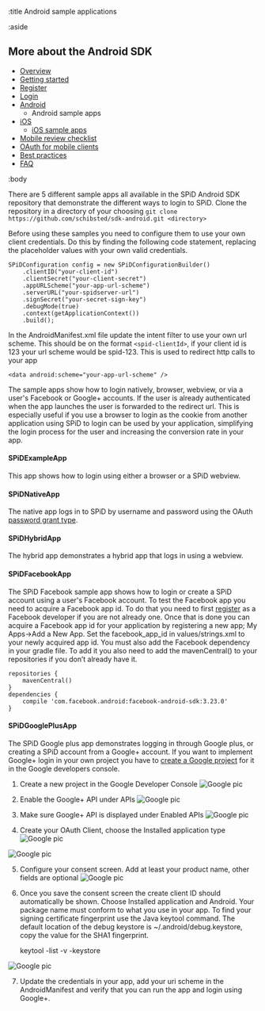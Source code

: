 :title Android sample applications

:aside

## More about the Android SDK

- [Overview](/mobile/overview/)
- [Getting started](/mobile/mobile-development/)
- [Register](/mobile/register/)
- [Login](/mobile/login/)
- [Android](/sdks/android/)
    - Android sample apps
- [iOS](/sdks/ios/)
    - [iOS sample apps](/sdks/ios/sample-apps/)
- [Mobile review checklist](/mobile/reviews/)
- [OAuth for mobile clients](/mobile/oauth-authentication-on-mobile-devices/)
- [Best practices](/mobile/best-practices/)
- [FAQ](/mobile/faq/)

:body

There are 5 different sample apps all available in the SPiD Android SDK repository that demonstrate the different ways to login to SPiD. Clone the repository in a directory of your choosing `git clone https://github.com/schibsted/sdk-android.git <directory>`

Before using these samples you need to configure them to use your own client credentials. Do this by finding the following code statement, replacing the placeholder values with your own valid credentials.

	SPiDConfiguration config = new SPiDConfigurationBuilder()
    	.clientID("your-client-id")
    	.clientSecret("your-client-secret")
    	.appURLScheme("your-app-url-scheme")
    	.serverURL("your-spidserver-url")
    	.signSecret("your-secret-sign-key")
    	.debugMode(true)
    	.context(getApplicationContext())
    	.build();
    	
In the AndroidManifest.xml file update the intent filter to use your own url scheme. This should be on the format `<spid-clientId>`, if your client id is 123 your url scheme would be spid-123. This is used to redirect http calls to your app

	<data android:scheme="your-app-url-scheme" />

The sample apps show how to login natively, browser, webview, or via a user's Facebook or Google+ accounts. If the user is already authenticated when the app launches the user is forwarded to the redirect url. This is especially useful if you use a browser to login as the cookie from another application using SPiD to login can be used by your application, simplifying the login process for the user and increasing the conversion rate in your app.

#### SPiDExampleApp
This app shows how to login using either a browser or a SPiD webview.

#### SPiDNativeApp
The native app logs in to SPiD by username and password using the OAuth [password grant type](https://tools.ietf.org/html/draft-ietf-oauth-v2-11#section-5.1.2).

#### SPiDHybridApp
The hybrid app demonstrates a hybrid app that logs in using a webview.

#### SPiDFacebookApp
The SPiD Facebook sample app shows how to login or create a SPiD account using a user's Facebook account. To test the Facebook app you need to acquire a Facebook app id. To do that you need to first [register](https://developers.facebook.com/apps) as a Facebook developer if you are not already one. Once that is done you can acquire a Facebook app id for your application by registering a new app; My Apps->Add a New App. Set the facebook_app_id in values/strings.xml to your newly acquired app id.
You must also add the Facebook dependency in your gradle file. To add it you also need to add the mavenCentral() to your repositories if you don’t already have it.

	repositories {
		mavenCentral()
	}
	dependencies {
		compile 'com.facebook.android:facebook-android-sdk:3.23.0'
	}

#### SPiDGooglePlusApp
The SPiD Google plus app demonstrates logging in through Google plus, or creating a SPiD account from a Google+ account. If you want to implement Google+ login in your own project you have to [create a Google project](https://console.developers.google.com/project) for it in the Google developers console.

1) Create a new project in the Google Developer Console
![Google pic](/images/mobile/android-google-app-1.png)


2) Enable the Google+ API under APIs
![Google pic](/images/mobile/android-google-app-2.png)

3) Make sure Google+ API is displayed under Enabled APIs
![Google pic](/images/mobile/android-google-app-3.png)

4) Create your OAuth Client, choose the Installed application type
![Google pic](/images/mobile/android-google-app-4.png)

![Google pic](/images/mobile/android-google-app-5.png)

5) Configure your consent screen. Add at least your product name, other fields are optional
![Google pic](/images/mobile/android-google-app-6.png)

6) Once you save the consent screen the create client ID should automatically be shown. Choose Installed application and Android. Your package name must conform to what you use in your app. To find your signing certificate fingerprint use the Java keytool command. The default location of the debug keystore is ~/.android/debug.keystore, copy the value for the SHA1 fingerprint.

	keytool -list -v -keystore <keystore>

![Google pic](/images/mobile/android-google-app-7.png)

7) Update the credentials in your app, add your uri scheme in the AndroidManifest and verify that you can run the app and login using Google+.


